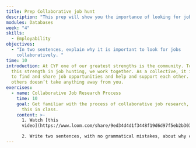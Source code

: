 ```yaml
---
title: Prep Collaborative job hunt
description: "This prep will show you the importance of looking for jobs collaboratively. "
modules: Databases
week: "4"
skills:
  - Employability
objectives:
  - "In two sentences, explain why it is important to look for jobs
    collaboratively. "
time: 10
introduction: At CYF one of our greatest strengths is the community. To leverage
  this strength in job hunting, we work together. As a collective, it is easier
  to find and share job opportunities and help and support each other. Helping
  others doesn’t take anything away from you.
exercises:
  - name: Collaborative Job Research Process
    time: 10
    goal: Get familiar with the process of collaborative job research, as you’ll do
      this in class.
    content: >-
      1. Watch [this
      video](https://www.loom.com/share/9ed34d4d1f3448f19d6d97f5eb2b3037)

      2. Write two sentences, with no grammatical mistakes, about why collective job hunting is important and beneficial.
---
```

